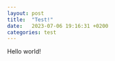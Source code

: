```yaml
---
layout: post
title:  "Test!"
date:   2023-07-06 19:16:31 +0200
categories: test
---
```

Hello world!